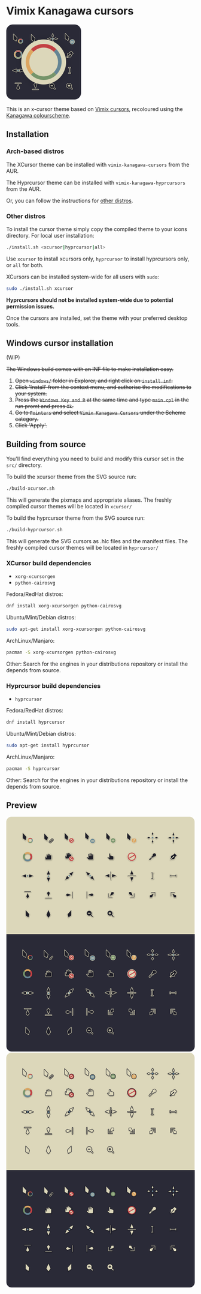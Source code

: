 # Vimix Kanagawa cursors

![Logo](assets/logo.png)

This is an x-cursor theme based on [Vimix cursors](https://github.com/vinceliuice/Vimix-cursors),
recoloured using the [Kanagawa colourscheme](https://github.com/rebelot/kanagawa.nvim).

## Installation

### Arch-based distros

The XCursor theme can be installed with `vimix-kanagawa-cursors` from the AUR.

The Hyprcursor theme can be installed with `vimix-kanagawa-hyprcursors` from the AUR.

Or, you can follow the instructions for [other distros](#other-distros).

### Other distros

To install the cursor theme simply copy the compiled theme to your icons directory.
For local user installation:

```sh
./install.sh <xcursor|hyprcursor|all>
```

Use `xcursor` to install xcursors only, `hyprcursor` to install hyprcursors only, or `all` for both.

XCursors can be installed system-wide for all users with `sudo`:

```sh
sudo ./install.sh xcursor
```

__Hyprcursors should not be installed system-wide due to potential permission issues.__

Once the cursors are installed, set the theme with your preferred desktop tools.

## Windows cursor installation

(WIP)

~~The Windows build comes with an INF file to make installation easy.~~

 1. ~~Open `windows/` folder in Explorer, and right click on `install.inf`.~~
 1. ~~Click 'Install' from the context menu, and authorise the modifications to your system.~~
 1. ~~Press the `Windows Key and R` at the same time and type `main.cpl` in the run promt and press `Ok`.~~
 1. ~~Go to `Pointers` and select `Vimix Kanagawa Cursors` under the Scheme category.~~
 1. ~~Click 'Apply'.~~

## Building from source

You'll find everything you need to build and modify this cursor set in
the `src/` directory.

To build the xcursor theme from the SVG source run:

```sh
./build-xcursor.sh
```

This will generate the pixmaps and appropriate aliases.
The freshly compiled cursor themes will be located in `xcursor/`

To build the hyprcursor theme from the SVG source run:

```sh
./build-hyprcursor.sh
```

This will generate the SVG cursors as .hlc files and the manifest files.
The freshly compiled cursor themes will be located in `hyprcursor/`

### XCursor build dependencies

- `xorg-xcursorgen`
- `python-cairosvg`

Fedora/RedHat distros:

```sh
dnf install xorg-xcursorgen python-cairosvg
```

Ubuntu/Mint/Debian distros:

```sh
sudo apt-get install xorg-xcursorgen python-cairosvg
```

ArchLinux/Manjaro:

```sh
pacman -S xorg-xcursorgen python-cairosvg
```

Other:
Search for the engines in your distributions repository or install the depends from source.

### Hyprcursor build dependencies

- `hyprcursor`

Fedora/RedHat distros:

```sh
dnf install hyprcursor
```

Ubuntu/Mint/Debian distros:

```sh
sudo apt-get install hyprcursor
```

ArchLinux/Manjaro:

```sh
pacman -S hyprcursor
```

Other:
Search for the engines in your distributions repository or install the depends from source.

## Preview

![Vimix Kanagawa cursors preview](assets/preview.png)
![Vimix Kanagawa Lotus cursors preview](assets/preview-lotus.png)

